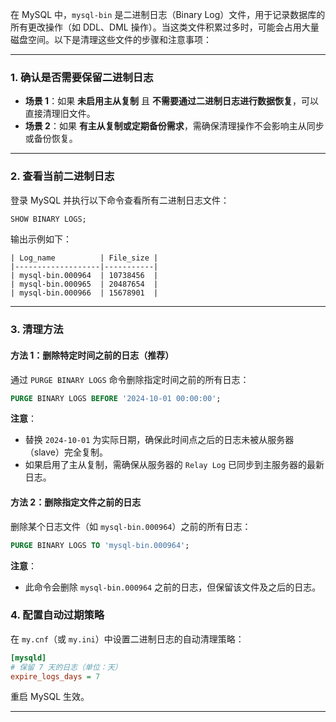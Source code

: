在 MySQL 中，`mysql-bin` 是二进制日志（Binary Log）文件，用于记录数据库的所有更改操作（如 DDL、DML 操作）。当这类文件积累过多时，可能会占用大量磁盘空间。以下是清理这些文件的步骤和注意事项：

---

### **1. 确认是否需要保留二进制日志**
- **场景 1**：如果 **未启用主从复制** 且 **不需要通过二进制日志进行数据恢复**，可以直接清理旧文件。
- **场景 2**：如果 **有主从复制或定期备份需求**，需确保清理操作不会影响主从同步或备份恢复。

---

### **2. 查看当前二进制日志**
登录 MySQL 并执行以下命令查看所有二进制日志文件：
```sql
SHOW BINARY LOGS;
```
输出示例如下：
```
| Log_name          | File_size |
|-------------------|-----------|
| mysql-bin.000964  | 10738456  |
| mysql-bin.000965  | 20487654  |
| mysql-bin.000966  | 15678901  |
```

---

### **3. 清理方法**
#### **方法 1：删除特定时间之前的日志（推荐）**
通过 `PURGE BINARY LOGS` 命令删除指定时间之前的所有日志：
```sql
PURGE BINARY LOGS BEFORE '2024-10-01 00:00:00';
```
**注意**：
- 替换 `2024-10-01` 为实际日期，确保此时间点之后的日志未被从服务器（slave）完全复制。
- 如果启用了主从复制，需确保从服务器的 `Relay Log` 已同步到主服务器的最新日志。

#### **方法 2：删除指定文件之前的日志**
删除某个日志文件（如 `mysql-bin.000964`）之前的所有日志：
```sql
PURGE BINARY LOGS TO 'mysql-bin.000964';
```
**注意**：
- 此命令会删除 `mysql-bin.000964` 之前的日志，但保留该文件及之后的日志。

### **4. 配置自动过期策略**
在 `my.cnf`（或 `my.ini`）中设置二进制日志的自动清理策略：
```ini
[mysqld]
# 保留 7 天的日志（单位：天）
expire_logs_days = 7
```
重启 MySQL 生效。

---
